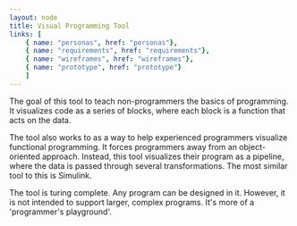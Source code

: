 ```yaml
---
layout: node
title: Visual Programming Tool
links: [
	{ name: "personas", href: "personas"},
	{ name: "requirements", href: "requirements"},
    { name: "wireframes", href: "wireframes"},
    { name: "prototype", href: "prototype"}
	]
---
```


The goal of this tool to teach non-programmers the basics of programming. It visualizes
code as a series of blocks, where each block is a function that acts on the data.

The tool also works to as a way to help experienced programmers visualize functional 
programming. It forces programmers away from an object-oriented approach. Instead, this tool
 visualizes their program as a pipeline, where the data is passed through several transformations.
 The most similar tool to this is Simulink.

The tool is turing complete. Any program can be designed in it. However, it is not intended
to support larger, complex programs. It's more of a 'programmer's playground'.